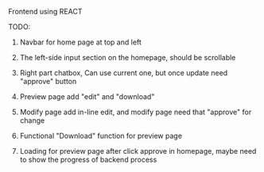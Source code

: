 Frontend using REACT


TODO:

1. Navbar for home page at top and left

2. The left-side input section on the homepage, should be scrollable

3. Right part chatbox, Can use current one, but once update need "approve" button

4. Preview page add "edit" and "download"

5. Modify page add in-line edit, and modify page need that "approve" for change

6. Functional "Download" function for preview page

7. Loading for preview page after click approve in homepage, maybe need to show the progress of backend process
